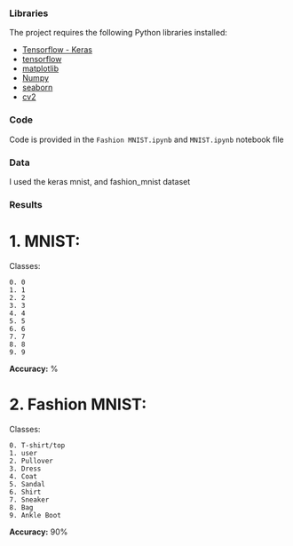 ### Libraries

The project requires the following Python libraries installed:

- [Tensorflow - Keras](https://www.tensorflow.org/api_docs/python/tf/keras)
- [tensorflow](https://www.tensorflow.org/)
- [matplotlib](http://matplotlib.org/)
- [Numpy](https://numpy.org/)
- [seaborn](https://seaborn.pydata.org/)
- [cv2](https://pillow.readthedocs.io/en/stable/)

### Code

Code is provided in the `Fashion MNIST.ipynb` and `MNIST.ipynb` notebook file

### Data

I used the keras mnist, and fashion_mnist dataset

### Results

# 1. MNIST:

  Classes:
  
    0. 0
    1. 1
    2. 2
    3. 3
    4. 4
    5. 5
    6. 6
    7. 7
    8. 8
    9. 9
**Accuracy:** %
    
# 2. Fashion MNIST:

  Classes:
  
    0. T-shirt/top
    1. user
    2. Pullover
    3. Dress
    4. Coat
    5. Sandal
    6. Shirt
    7. Sneaker
    8. Bag
    9. Ankle Boot

**Accuracy:** 90%
